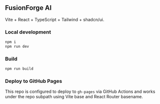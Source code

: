 ## FusionForge AI

Vite + React + TypeScript + Tailwind + shadcn/ui.

### Local development

```sh
npm i
npm run dev
```

### Build
```sh
npm run build
```

### Deploy to GitHub Pages
This repo is configured to deploy to `gh-pages` via GitHub Actions and works under the repo subpath using Vite base and React Router basename.
